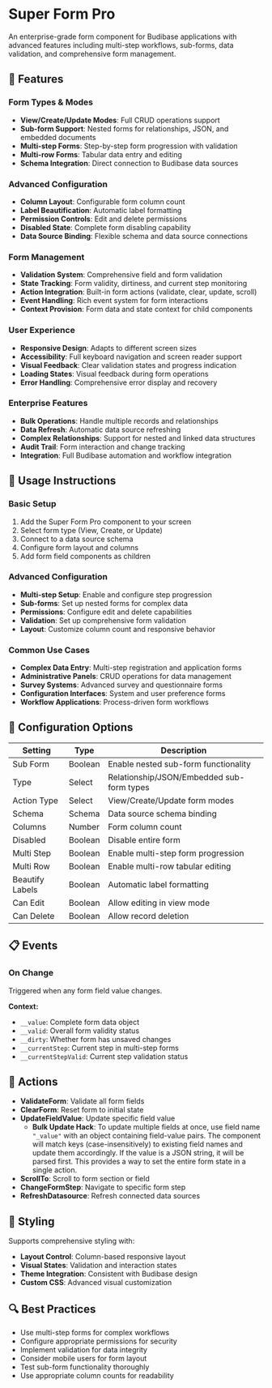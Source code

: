 # Super Form Pro

An enterprise-grade form component for Budibase applications with advanced features including multi-step workflows, sub-forms, data validation, and comprehensive form management.

## 🚀 Features

### Form Types & Modes

- **View/Create/Update Modes**: Full CRUD operations support
- **Sub-form Support**: Nested forms for relationships, JSON, and embedded documents
- **Multi-step Forms**: Step-by-step form progression with validation
- **Multi-row Forms**: Tabular data entry and editing
- **Schema Integration**: Direct connection to Budibase data sources

### Advanced Configuration

- **Column Layout**: Configurable form column count
- **Label Beautification**: Automatic label formatting
- **Permission Controls**: Edit and delete permissions
- **Disabled State**: Complete form disabling capability
- **Data Source Binding**: Flexible schema and data source connections

### Form Management

- **Validation System**: Comprehensive field and form validation
- **State Tracking**: Form validity, dirtiness, and current step monitoring
- **Action Integration**: Built-in form actions (validate, clear, update, scroll)
- **Event Handling**: Rich event system for form interactions
- **Context Provision**: Form data and state context for child components

### User Experience

- **Responsive Design**: Adapts to different screen sizes
- **Accessibility**: Full keyboard navigation and screen reader support
- **Visual Feedback**: Clear validation states and progress indication
- **Loading States**: Visual feedback during form operations
- **Error Handling**: Comprehensive error display and recovery

### Enterprise Features

- **Bulk Operations**: Handle multiple records and relationships
- **Data Refresh**: Automatic data source refreshing
- **Complex Relationships**: Support for nested and linked data structures
- **Audit Trail**: Form interaction and change tracking
- **Integration**: Full Budibase automation and workflow integration

## 📝 Usage Instructions

### Basic Setup

1. Add the Super Form Pro component to your screen
2. Select form type (View, Create, or Update)
3. Connect to a data source schema
4. Configure form layout and columns
5. Add form field components as children

### Advanced Configuration

- **Multi-step Setup**: Enable and configure step progression
- **Sub-forms**: Set up nested forms for complex data
- **Permissions**: Configure edit and delete capabilities
- **Validation**: Set up comprehensive form validation
- **Layout**: Customize column count and responsive behavior

### Common Use Cases

- **Complex Data Entry**: Multi-step registration and application forms
- **Administrative Panels**: CRUD operations for data management
- **Survey Systems**: Advanced survey and questionnaire forms
- **Configuration Interfaces**: System and user preference forms
- **Workflow Applications**: Process-driven form workflows

## 🔧 Configuration Options

| Setting         | Type    | Description                               |
| --------------- | ------- | ----------------------------------------- |
| Sub Form        | Boolean | Enable nested sub-form functionality      |
| Type            | Select  | Relationship/JSON/Embedded sub-form types |
| Action Type     | Select  | View/Create/Update form modes             |
| Schema          | Schema  | Data source schema binding                |
| Columns         | Number  | Form column count                         |
| Disabled        | Boolean | Disable entire form                       |
| Multi Step      | Boolean | Enable multi-step form progression        |
| Multi Row       | Boolean | Enable multi-row tabular editing          |
| Beautify Labels | Boolean | Automatic label formatting                |
| Can Edit        | Boolean | Allow editing in view mode                |
| Can Delete      | Boolean | Allow record deletion                     |

## 📋 Events

### On Change

Triggered when any form field value changes.

**Context:**

- `__value`: Complete form data object
- `__valid`: Overall form validity status
- `__dirty`: Whether form has unsaved changes
- `__currentStep`: Current step in multi-step forms
- `__currentStepValid`: Current step validation status

## 🎯 Actions

- **ValidateForm**: Validate all form fields
- **ClearForm**: Reset form to initial state
- **UpdateFieldValue**: Update specific field value
  - **Bulk Update Hack**: To update multiple fields at once, use field name `"_value"` with an object containing field-value pairs. The component will match keys (case-insensitively) to existing field names and update them accordingly. If the value is a JSON string, it will be parsed first. This provides a way to set the entire form state in a single action.
- **ScrollTo**: Scroll to form section or field
- **ChangeFormStep**: Navigate to specific form step
- **RefreshDatasource**: Refresh connected data sources

## 🎨 Styling

Supports comprehensive styling with:

- **Layout Control**: Column-based responsive layout
- **Visual States**: Validation and interaction states
- **Theme Integration**: Consistent with Budibase design
- **Custom CSS**: Advanced visual customization

## 🔍 Best Practices

- Use multi-step forms for complex workflows
- Configure appropriate permissions for security
- Implement validation for data integrity
- Consider mobile users for form layout
- Test sub-form functionality thoroughly
- Use appropriate column counts for readability
